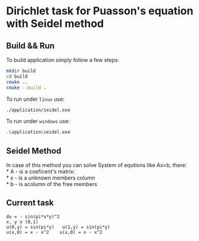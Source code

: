 # Dirichlet task for Puasson's equation with Seidel method
## Build && Run
To build application simply follow a few steps:
```bash
mkdir build
cd build
cmake ..
cmake --build .
```
To run under `linux` use:
```bash
./application/seidel.exe
```

To run under `windows` use:
```bash
.\application\seidel.exe
```
## Seidel Method
In case of this method you can solve System of equtions like Ax=b, there:  
    * A - is a coeficent's matrix:  
    * x - is a unknown members column  
    * b - is acolumn of the free members  
## Current task
```
du = - sin(pi*x*y)^2  
x, y э (0,1)  
u(0,y) = sin(pi*y)   u(1,y) = sin(pi*y)  
u(x,0) = x - x^2    u(x,0) = x - x^2  
```


 
